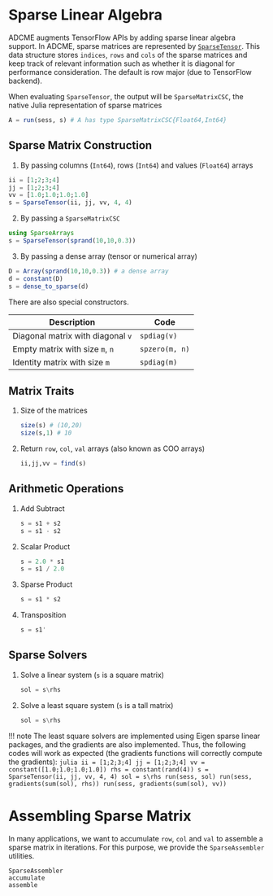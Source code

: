 # Sparse Linear Algebra

ADCME augments TensorFlow APIs by adding sparse linear algebra support. In ADCME, sparse matrices are represented by [`SparseTensor`](@ref). This data structure stores `indices`, `rows` and `cols` of the sparse matrices and keep track of relevant information such as whether it is diagonal for performance consideration. The default is row major (due to TensorFlow backend). 

When evaluating `SparseTensor`, the output will be `SparseMatrixCSC`, the native Julia representation of sparse matrices

```julia
A = run(sess, s) # A has type SparseMatrixCSC{Float64,Int64}
```



## Sparse Matrix Construction

1. By passing columns (`Int64`), rows (`Int64`) and values (`Float64`) arrays
```julia
ii = [1;2;3;4]
jj = [1;2;3;4]
vv = [1.0;1.0;1.0;1.0]
s = SparseTensor(ii, jj, vv, 4, 4)
```
2. By passing a `SparseMatrixCSC`
```julia
using SparseArrays
s = SparseTensor(sprand(10,10,0.3))
```
3. By passing a dense array (tensor or numerical array)
```julia
D = Array(sprand(10,10,0.3)) # a dense array
d = constant(D)
s = dense_to_sparse(d)
```

There are also special constructors. 

| Description                       | Code           |
| --------------------------------- | -------------- |
| Diagonal matrix with diagonal `v` | `spdiag(v)`    |
| Empty matrix with size `m`, `n`   | `spzero(m, n)` |
| Identity matrix with size `m`     | `spdiag(m)`    |



## Matrix Traits

1. Size of the matrices

   ```julia
   size(s) # (10,20)
   size(s,1) # 10
   ```

2. Return `row`, `col`, `val` arrays (also known as COO arrays)

   ```julia
   ii,jj,vv = find(s)
   ```



## Arithmetic Operations

1. Add Subtract

   ```julia
   s = s1 + s2
   s = s1 - s2
   
   ```

2. Scalar Product

   ```julia
   s = 2.0 * s1
   s = s1 / 2.0
   ```

3. Sparse Product

   ```julia
   s = s1 * s2
   ```

4. Transposition

   ```julia
   s = s1'
   ```

## Sparse Solvers

1. Solve a linear system (`s` is a square matrix)

   ```julia
   sol = s\rhs
   ```

2. Solve a least square system (`s` is a tall matrix)

   ```julia
   sol = s\rhs
   ```

!!! note
    The least square solvers are implemented using Eigen sparse linear packages, and the gradients are also implemented. Thus, the following codes will work as expected (the gradients functions will correctly compute the gradients):
    ```julia
    ii = [1;2;3;4]
    jj = [1;2;3;4]
    vv = constant([1.0;1.0;1.0;1.0])
    rhs = constant(rand(4))
    s = SparseTensor(ii, jj, vv, 4, 4)
    sol = s\rhs
    run(sess, sol)
    run(sess, gradients(sum(sol), rhs))
    run(sess, gradients(sum(sol), vv))
    ```

# Assembling Sparse Matrix

In many applications, we want to accumulate `row`, `col` and `val` to assemble a sparse matrix in iterations. For this purpose, we provide the `SparseAssembler` utilities. 

```@docs
SparseAssembler
accumulate
assemble
```